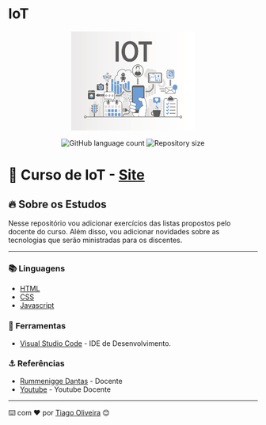 # IoT

<div align="center">
  <img src="image/IoT-curso.jpg" width="250" height="200"/>
</div>

<!-- ************************************* Baadges ********************************************* -->
<p align="center">
  <img alt="GitHub language count" src="https://img.shields.io/github/languages/count/tosantos1/iot?color=342680">

  <img alt="Repository size" src="https://img.shields.io/github/repo-size/tosantos1/iot?color=342680">
</p>

<!-- ************************************* Título ********************************************* -->

<h1> 🚀 Curso de IoT - <a href="https://list-two.netlify.app/">Site</a></h1>

<!-- ************************************* Sobre o projeto ********************************************* -->

<h2>🔥 Sobre os Estudos</h2>

<p> Nesse repositório vou adicionar exercícios das listas propostos pelo docente do curso. Além disso, vou adicionar novidades sobre as tecnologias que serão ministradas para os discentes. </p>

---

<h3>📚 Linguagens</h3>

* <a href="https://developer.mozilla.org/en-US/docs/Web/HTML">HTML </a>
* <a href="https://www.w3schools.com/css/">CSS </a>
* <a href="https://www.w3schools.com/js/">Javascript </a>

<h3>🧰 Ferramentas</h3>

* [Visual Studio Code](https://code.visualstudio.com/) - IDE de Desenvolvimento. 

<h3 id="referencias"> ⚓ Referências</h3>

* [Rummenigge Dantas](https://docente.ufrn.br/1763991/perfil) - Docente
* [Youtube](https://www.youtube.com/user/rudsondant) - Youtube Docente

---
⌨️ com ❤️ por [Tiago Oliveira](https://github.com/tosantos1) 😊
